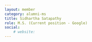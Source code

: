 ```yaml
---
layout: member
category: alumni-ms
title: Sidhartha Satapathy
role: M.S. (Current position - Google)
social:
    # website: 
---
```


